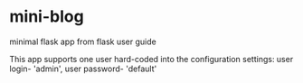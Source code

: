 # mini-blog
minimal flask app from flask user guide

This app supports one user hard-coded into the configuration settings:
user login- 'admin',
user password- 'default'
